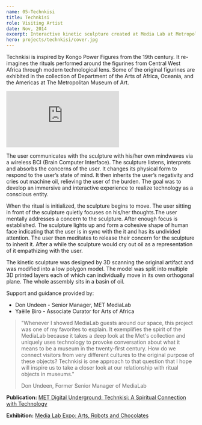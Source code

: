 ```yaml
---
name: 05-Technkisi
title: Technkisi
role: Visiting Artist
date: Nov, 2014
excerpt: Interactive kinetic sculpture created at Media Lab at Metropolitan Museum of Art.
hero: projects/technkisi/cover.jpg
---
```


<image-responsive imageURL='projects/technkisi/img-1.jpg' />

Technkisi is inspired by Kongo Power Figures from the 19th century. It re-imagines the rituals performed around the figurines from Central West Africa through modern technological lens. Some of the original figurines are exhibited in the collection of Department of the Arts of Africa, Oceania, and the Americas at The Metropolitan Museum of Art.

<div class='embed-container'><iframe src='https://player.vimeo.com/video/114450990' frameborder='0' webkitAllowFullScreen mozallowfullscreen allowFullScreen></iframe></div>

The user communicates with the sculpture with his/her own mindwaves via a wireless BCI (Brain Computer Interface). The sculpture listens, interprets and absorbs the concerns of the user. It changes its physical form to respond to the user’s state of mind. It then inherits the user’s negativity and cries out machine oil, relieving the user of the burden. The goal was to develop an immersive and interactive experience to realize technology as a conscious entity.

When the ritual is initialized, the sculpture begins to move. The user sitting in front of the sculpture quietly focuses on his/her thoughts.The user mentally addresses a concern to the sculpture. After enough focus is established. The sculpture lights up and form a cohesive shape of human face indicating that the user is in sync with the it and has its undivided attention. The user then meditates to release their concern for the sculpture to inherit it. After a while the sculpture would cry out oil as a representation of it empathizing with the user.


<image-responsive imageURL='projects/technkisi/img-2.jpg' />

The kinetic sculpture was designed by 3D scanning the original artifact and was modified into a low polygon model. The model was split into multiple 3D printed layers each of which can individually move in its own orthogonal plane. The whole assembly sits in a basin of oil.

Support and guidance provided by:
- Don Undeen - Senior Manager, MET MediaLab
- Yaëlle Biro - Associate Curator for Arts of Africa

> "Whenever I showed MediaLab guests around our space, this project was one of my favorites to explain. It exemplifies the spirit of the MediaLab because it takes a deep look at the Met's collection and uniquely uses technology to provoke conversation about what it means to be a museum in the twenty-first century.
>  How do we connect visitors from very different cultures to the original purpose of these objects? Technkisi is one approach to that question that I hope will inspire us to take a closer look at our relationship with ritual objects in museums."
> 
> Don Undeen, Former Senior Manager of MediaLab

**Publication:**
[MET Digital Underground: Technkisi: A Spiritual Connection with Technology](https://www.metmuseum.org/blogs/digital-underground/2015/technkisi#)

**Exhibition:**
[Media Lab Expo: Arts, Robots and Chocolates](https://www.metmuseum.org/blogs/digital-underground/2015/the-medialab-fall-2014-expo)